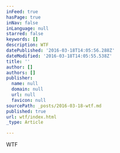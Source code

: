 ```yaml
---
inFeed: true
hasPage: true
inNav: false
inLanguage: null
starred: false
keywords: []
description: WTF
datePublished: '2016-03-18T14:05:56.288Z'
dateModified: '2016-03-18T14:05:55.538Z'
title: ''
author: []
authors: []
publisher:
  name: null
  domain: null
  url: null
  favicon: null
sourcePath: _posts/2016-03-18-wtf.md
published: true
url: wtf/index.html
_type: Article

---
```

WTF